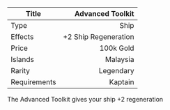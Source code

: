 |Title      | Advanced Toolkit          
|-|-:
|Type       | Ship                    
|Effects    |  +2 Ship Regeneration
|Price      | 100k Gold    
|Islands    | Malaysia       
|Rarity     | Legendary                     
|Requirements| Kaptain

The Advanced Toolkit gives your ship +2 regeneration 